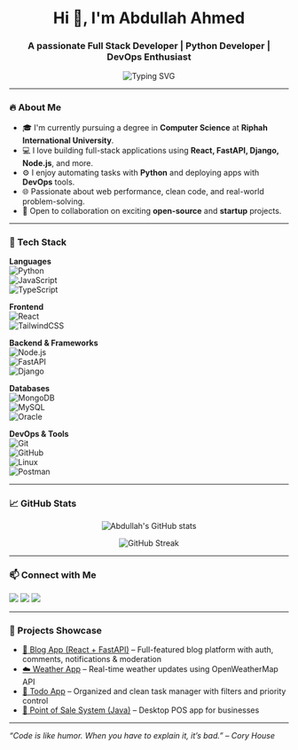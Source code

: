 <h1 align="center">Hi 👋, I'm Abdullah Ahmed</h1>
<h3 align="center">A passionate Full Stack Developer | Python Developer | DevOps Enthusiast</h3>

<p align="center">
  <img src="https://readme-typing-svg.herokuapp.com?font=Fira+Code&duration=3000&pause=1000&center=true&vCenter=true&width=435&lines=Full+Stack+Web+Developer;Python+%7C+FastAPI+%7C+Django;React+%7C+Node+%7C+MongoDB+%7C+MySQL;DevOps+%7C+Automation+%7C+Problem+Solver" alt="Typing SVG" />
</p>

---

### 🔥 About Me

- 🎓 I'm currently pursuing a degree in **Computer Science** at **Riphah International University**.
- 💻 I love building full-stack applications using **React, FastAPI, Django, Node.js**, and more.
- ⚙️ I enjoy automating tasks with **Python** and deploying apps with **DevOps** tools.
- 🌐 Passionate about web performance, clean code, and real-world problem-solving.
- 🤝 Open to collaboration on exciting **open-source** and **startup** projects.

---

### 💼 Tech Stack

**Languages**  
![Python](https://img.shields.io/badge/-Python-05122A?style=flat&logo=python)  
![JavaScript](https://img.shields.io/badge/-JavaScript-05122A?style=flat&logo=javascript)  
![TypeScript](https://img.shields.io/badge/-TypeScript-05122A?style=flat&logo=typescript)

**Frontend**  
![React](https://img.shields.io/badge/-React-05122A?style=flat&logo=react)  
![TailwindCSS](https://img.shields.io/badge/-TailwindCSS-05122A?style=flat&logo=tailwind-css)

**Backend & Frameworks**  
![Node.js](https://img.shields.io/badge/-Node.js-05122A?style=flat&logo=node.js)  
![FastAPI](https://img.shields.io/badge/-FastAPI-05122A?style=flat&logo=fastapi)  
![Django](https://img.shields.io/badge/-Django-05122A?style=flat&logo=django)

**Databases**  
![MongoDB](https://img.shields.io/badge/-MongoDB-05122A?style=flat&logo=mongodb)  
![MySQL](https://img.shields.io/badge/-MySQL-05122A?style=flat&logo=mysql)  
![Oracle](https://img.shields.io/badge/-Oracle-05122A?style=flat&logo=oracle)

**DevOps & Tools**  
![Git](https://img.shields.io/badge/-Git-05122A?style=flat&logo=git)  
![GitHub](https://img.shields.io/badge/-GitHub-05122A?style=flat&logo=github)  
![Linux](https://img.shields.io/badge/-Linux-05122A?style=flat&logo=linux)  
![Postman](https://img.shields.io/badge/-Postman-05122A?style=flat&logo=postman)

---

### 📈 GitHub Stats

<p align="center">
  <img src="https://github-readme-stats.vercel.app/api?username=AbdullahAhmedDev&show_icons=true&theme=github_dark" alt="Abdullah's GitHub stats" />
</p>

<p align="center">
  <img src="https://github-readme-streak-stats.herokuapp.com?user=AbdullahAhmedDev&theme=github-dark&hide_border=false" alt="GitHub Streak" />
</p>

---

### 📫 Connect with Me

<p>
  <a href="mailto:abdullahahmed.dev@gmail.com"><img src="https://img.shields.io/badge/-Email-05122A?style=flat&logo=gmail" /></a>
  <a href="https://www.linkedin.com/in/abdullahahmeddev"><img src="https://img.shields.io/badge/-LinkedIn-05122A?style=flat&logo=linkedin" /></a>
  <a href="https://github.com/AbdullahAhmedDev"><img src="https://img.shields.io/badge/-GitHub-05122A?style=flat&logo=github" /></a>
</p>

---

### 🚀 Projects Showcase

- [🔗 Blog App (React + FastAPI)](https://github.com/AbdullahAhmedDev/blog-app-frontend) – Full-featured blog platform with auth, comments, notifications & moderation
- [☁️ Weather App](https://github.com/AbdullahAhmedDev/weather-app) – Real-time weather updates using OpenWeatherMap API
- [🧾 Todo App](https://github.com/AbdullahAhmedDev/todo-app) – Organized and clean task manager with filters and priority control
- [💸 Point of Sale System (Java)](https://github.com/MuhammadHamzaWaqar1317/point-of-sale-java.git) – Desktop POS app for businesses

---

*“Code is like humor. When you have to explain it, it’s bad.” – Cory House*

